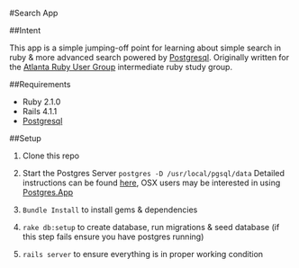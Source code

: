 #Search App

##Intent

This app is a simple jumping-off point for learning about simple search in ruby & more advanced search powered by [Postgresql](http://www.postgresql.org/). Originally written for the [Atlanta Ruby User Group](http://www.meetup.com/atlantaruby/) intermediate ruby study group. 

##Requirements

* Ruby 2.1.0 
* Rails 4.1.1
* [Postgresql](http://www.postgresql.org/)


##Setup
1. Clone this repo

2. Start the Postgres Server
	`postgres -D /usr/local/pgsql/data`
	Detailed instructions can be found [here](http://www.postgresql.org/docs/9.3/static/server-start.html),  OSX users may be interested in using [Postgres.App](http://postgresapp.com/)
3. `Bundle Install` to install gems & dependencies
4. `rake db:setup` to create database, run migrations & seed database (if this step fails ensure you have postgres running)
5. `rails server` to ensure everything is in proper working condition
